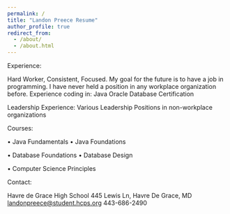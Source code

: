 ```yaml
---
permalink: /
title: "Landon Preece Resume"
author_profile: true
redirect_from: 
  - /about/
  - /about.html
---
```


Experience:

Hard Worker, Consistent, Focused.
My goal for the future is to have a job in programming.
I have never held a position in any workplace organization before.
Experience coding in: Java
Oracle Database Certification

Leadership Experience: 
Various Leadership Positions in non-workplace organizations

Courses:

•	Java Fundamentals
•	Java Foundations

•	Database Foundations
•	Database Design

•	Computer Science Principles

		
Contact:

Havre de Grace High School
445 Lewis Ln, Havre De Grace, MD
landonpreece@student.hcps.org
443-686-2490


